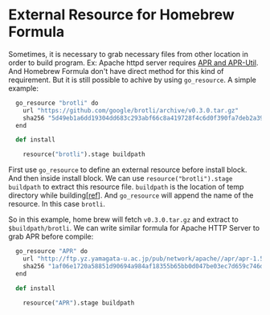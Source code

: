 External Resource for Homebrew Formula
======================================

Sometimes, it is necessary to grab necessary files from other location in order to build program.
Ex: Apache httpd server requires [APR and APR-Util][apr]. And Homebrew Formula don't have direct 
method for this kind of requirement. But it is still possible to achive by using `go_resource`.
A simple example:

```python
  go_resource "brotli" do
    url "https://github.com/google/brotli/archive/v0.3.0.tar.gz"
    sha256 "5d49eb1a6dd19304dd683c293abf66c8a419728f4c6d0f390fa7deb2a39eaae2"
  end

  def install

    resource("brotli").stage buildpath
```

First use `go_resource` to define an external resource before install block. And then inside install
block. We can use `resource("brotli").stage buildpath` to extract this resource file. `buildpath`
is the location of temp directory while building[[ref][bpath]]. And `go_resource` will append
the name of the resource. In this case `brotli`.

So in this example, home brew will fetch `v0.3.0.tar.gz` and extract to `$buildpath/brotli`.
We can write similar formula for Apache HTTP Server to grab APR before compile:

```python
  go_resource "APR" do
    url "http://ftp.yz.yamagata-u.ac.jp/pub/network/apache//apr/apr-1.5.2.tar.gz"
    sha256 "1af06e1720a58851d90694a984af18355b65bb0d047be03ec7d659c746d6dbdb"
  end

  def install

    resource("APR").stage buildpath
```


[apr]:https://httpd.apache.org/docs/2.4/install.html#requirements
[bpath]:https://github.com/Homebrew/homebrew/blob/master/share/doc/homebrew/Formula-Cookbook.md#variables-for-directory-locations
